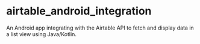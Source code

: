 # airtable_android_integration
An Android app integrating with the Airtable API to fetch and display data in a list view using Java/Kotlin.
